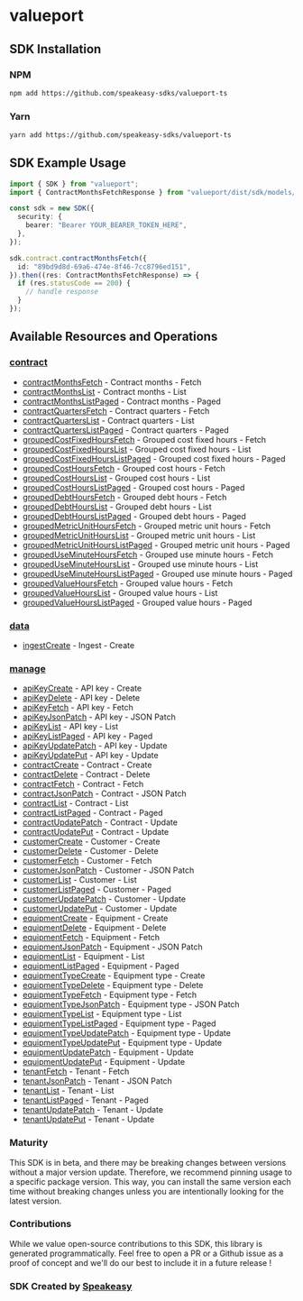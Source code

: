 # valueport

<!-- Start SDK Installation -->
## SDK Installation

### NPM

```bash
npm add https://github.com/speakeasy-sdks/valueport-ts
```

### Yarn

```bash
yarn add https://github.com/speakeasy-sdks/valueport-ts
```
<!-- End SDK Installation -->

## SDK Example Usage
<!-- Start SDK Example Usage -->
```typescript
import { SDK } from "valueport";
import { ContractMonthsFetchResponse } from "valueport/dist/sdk/models/operations";

const sdk = new SDK({
  security: {
    bearer: "Bearer YOUR_BEARER_TOKEN_HERE",
  },
});

sdk.contract.contractMonthsFetch({
  id: "89bd9d8d-69a6-474e-8f46-7cc8796ed151",
}).then((res: ContractMonthsFetchResponse) => {
  if (res.statusCode == 200) {
    // handle response
  }
});
```
<!-- End SDK Example Usage -->

<!-- Start SDK Available Operations -->
## Available Resources and Operations


### [contract](docs/contract/README.md)

* [contractMonthsFetch](docs/contract/README.md#contractmonthsfetch) - Contract months - Fetch
* [contractMonthsList](docs/contract/README.md#contractmonthslist) - Contract months - List
* [contractMonthsListPaged](docs/contract/README.md#contractmonthslistpaged) - Contract months - Paged
* [contractQuartersFetch](docs/contract/README.md#contractquartersfetch) - Contract quarters - Fetch
* [contractQuartersList](docs/contract/README.md#contractquarterslist) - Contract quarters - List
* [contractQuartersListPaged](docs/contract/README.md#contractquarterslistpaged) - Contract quarters - Paged
* [groupedCostFixedHoursFetch](docs/contract/README.md#groupedcostfixedhoursfetch) - Grouped cost fixed hours - Fetch
* [groupedCostFixedHoursList](docs/contract/README.md#groupedcostfixedhourslist) - Grouped cost fixed hours - List
* [groupedCostFixedHoursListPaged](docs/contract/README.md#groupedcostfixedhourslistpaged) - Grouped cost fixed hours - Paged
* [groupedCostHoursFetch](docs/contract/README.md#groupedcosthoursfetch) - Grouped cost hours - Fetch
* [groupedCostHoursList](docs/contract/README.md#groupedcosthourslist) - Grouped cost hours - List
* [groupedCostHoursListPaged](docs/contract/README.md#groupedcosthourslistpaged) - Grouped cost hours - Paged
* [groupedDebtHoursFetch](docs/contract/README.md#groupeddebthoursfetch) - Grouped debt hours - Fetch
* [groupedDebtHoursList](docs/contract/README.md#groupeddebthourslist) - Grouped debt hours - List
* [groupedDebtHoursListPaged](docs/contract/README.md#groupeddebthourslistpaged) - Grouped debt hours - Paged
* [groupedMetricUnitHoursFetch](docs/contract/README.md#groupedmetricunithoursfetch) - Grouped metric unit hours - Fetch
* [groupedMetricUnitHoursList](docs/contract/README.md#groupedmetricunithourslist) - Grouped metric unit hours - List
* [groupedMetricUnitHoursListPaged](docs/contract/README.md#groupedmetricunithourslistpaged) - Grouped metric unit hours - Paged
* [groupedUseMinuteHoursFetch](docs/contract/README.md#groupeduseminutehoursfetch) - Grouped use minute hours - Fetch
* [groupedUseMinuteHoursList](docs/contract/README.md#groupeduseminutehourslist) - Grouped use minute hours - List
* [groupedUseMinuteHoursListPaged](docs/contract/README.md#groupeduseminutehourslistpaged) - Grouped use minute hours - Paged
* [groupedValueHoursFetch](docs/contract/README.md#groupedvaluehoursfetch) - Grouped value hours - Fetch
* [groupedValueHoursList](docs/contract/README.md#groupedvaluehourslist) - Grouped value hours - List
* [groupedValueHoursListPaged](docs/contract/README.md#groupedvaluehourslistpaged) - Grouped value hours - Paged

### [data](docs/data/README.md)

* [ingestCreate](docs/data/README.md#ingestcreate) - Ingest - Create

### [manage](docs/manage/README.md)

* [apiKeyCreate](docs/manage/README.md#apikeycreate) - API key - Create
* [apiKeyDelete](docs/manage/README.md#apikeydelete) - API key - Delete
* [apiKeyFetch](docs/manage/README.md#apikeyfetch) - API key - Fetch
* [apiKeyJsonPatch](docs/manage/README.md#apikeyjsonpatch) - API key - JSON Patch
* [apiKeyList](docs/manage/README.md#apikeylist) - API key - List
* [apiKeyListPaged](docs/manage/README.md#apikeylistpaged) - API key - Paged
* [apiKeyUpdatePatch](docs/manage/README.md#apikeyupdatepatch) - API key - Update
* [apiKeyUpdatePut](docs/manage/README.md#apikeyupdateput) - API key - Update
* [contractCreate](docs/manage/README.md#contractcreate) - Contract - Create
* [contractDelete](docs/manage/README.md#contractdelete) - Contract - Delete
* [contractFetch](docs/manage/README.md#contractfetch) - Contract - Fetch
* [contractJsonPatch](docs/manage/README.md#contractjsonpatch) - Contract - JSON Patch
* [contractList](docs/manage/README.md#contractlist) - Contract - List
* [contractListPaged](docs/manage/README.md#contractlistpaged) - Contract - Paged
* [contractUpdatePatch](docs/manage/README.md#contractupdatepatch) - Contract - Update
* [contractUpdatePut](docs/manage/README.md#contractupdateput) - Contract - Update
* [customerCreate](docs/manage/README.md#customercreate) - Customer - Create
* [customerDelete](docs/manage/README.md#customerdelete) - Customer - Delete
* [customerFetch](docs/manage/README.md#customerfetch) - Customer - Fetch
* [customerJsonPatch](docs/manage/README.md#customerjsonpatch) - Customer - JSON Patch
* [customerList](docs/manage/README.md#customerlist) - Customer - List
* [customerListPaged](docs/manage/README.md#customerlistpaged) - Customer - Paged
* [customerUpdatePatch](docs/manage/README.md#customerupdatepatch) - Customer - Update
* [customerUpdatePut](docs/manage/README.md#customerupdateput) - Customer - Update
* [equipmentCreate](docs/manage/README.md#equipmentcreate) - Equipment - Create
* [equipmentDelete](docs/manage/README.md#equipmentdelete) - Equipment - Delete
* [equipmentFetch](docs/manage/README.md#equipmentfetch) - Equipment - Fetch
* [equipmentJsonPatch](docs/manage/README.md#equipmentjsonpatch) - Equipment - JSON Patch
* [equipmentList](docs/manage/README.md#equipmentlist) - Equipment - List
* [equipmentListPaged](docs/manage/README.md#equipmentlistpaged) - Equipment - Paged
* [equipmentTypeCreate](docs/manage/README.md#equipmenttypecreate) - Equipment type - Create
* [equipmentTypeDelete](docs/manage/README.md#equipmenttypedelete) - Equipment type - Delete
* [equipmentTypeFetch](docs/manage/README.md#equipmenttypefetch) - Equipment type - Fetch
* [equipmentTypeJsonPatch](docs/manage/README.md#equipmenttypejsonpatch) - Equipment type - JSON Patch
* [equipmentTypeList](docs/manage/README.md#equipmenttypelist) - Equipment type - List
* [equipmentTypeListPaged](docs/manage/README.md#equipmenttypelistpaged) - Equipment type - Paged
* [equipmentTypeUpdatePatch](docs/manage/README.md#equipmenttypeupdatepatch) - Equipment type - Update
* [equipmentTypeUpdatePut](docs/manage/README.md#equipmenttypeupdateput) - Equipment type - Update
* [equipmentUpdatePatch](docs/manage/README.md#equipmentupdatepatch) - Equipment - Update
* [equipmentUpdatePut](docs/manage/README.md#equipmentupdateput) - Equipment - Update
* [tenantFetch](docs/manage/README.md#tenantfetch) - Tenant - Fetch
* [tenantJsonPatch](docs/manage/README.md#tenantjsonpatch) - Tenant - JSON Patch
* [tenantList](docs/manage/README.md#tenantlist) - Tenant - List
* [tenantListPaged](docs/manage/README.md#tenantlistpaged) - Tenant - Paged
* [tenantUpdatePatch](docs/manage/README.md#tenantupdatepatch) - Tenant - Update
* [tenantUpdatePut](docs/manage/README.md#tenantupdateput) - Tenant - Update
<!-- End SDK Available Operations -->

### Maturity

This SDK is in beta, and there may be breaking changes between versions without a major version update. Therefore, we recommend pinning usage
to a specific package version. This way, you can install the same version each time without breaking changes unless you are intentionally
looking for the latest version.

### Contributions

While we value open-source contributions to this SDK, this library is generated programmatically.
Feel free to open a PR or a Github issue as a proof of concept and we'll do our best to include it in a future release !

### SDK Created by [Speakeasy](https://docs.speakeasyapi.dev/docs/using-speakeasy/client-sdks)

